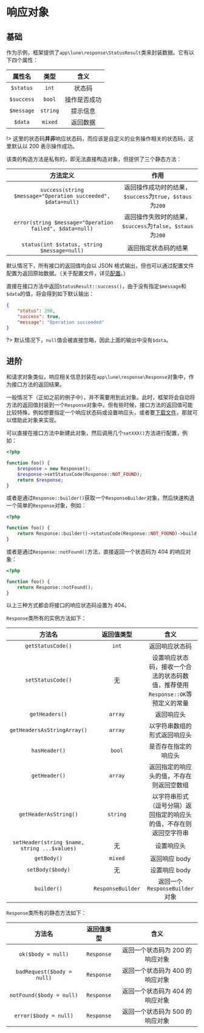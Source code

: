 # 响应对象

## 基础

作为示例，框架提供了`app\lune\response\StatusResult`类来封装数据。它有以下四个属性：

| 属性名 | 类型 | 含义 |
| :------------: | :------------: | :------------: |
| `$status` |  `int` | 状态码 |
|  `$success` | `bool`  | 操作是否成功 |
|  `$message` | `string`  | 提示信息 |
| `$data`  | `mixed`  | 返回数据 |

!> 这里的状态码**并非**响应状态码，而应该是自定义的业务操作相关的状态码，这里默认以 200 表示操作成功。

该类的构造方法是私有的，即无法直接构造对象，但提供了三个静态方法：

| 方法定义 | 作用 |
| :------------: | :------------: |
| `success(string $message="Operation succeeded", $data=null)` | 返回操作成功时的结果，`$success`为`true`，`$staus`为`200` |
| ` error(string $message="Operation failed", $data=null)` | 返回操作失败时的结果，`$success`为`false`，`$staus`为`200`  |
| `status(int $status, string $message=null)` | 返回指定状态码的结果  |

默认情况下，所有接口的返回值均会以 JSON 格式输出，但也可以通过配置文件配置为返回原始数据。（关于配置文件，详见[配置](config)。）

直接在接口方法中返回`StatusResult::success()`，由于没有指定`$message`和`$data`的值，将会得到如下默认输出：

``` json
{
    "status": 200,
    "success": true,
    "message": "Operation succeeded"
}
```

?> 默认情况下，`null`值会被直接忽略，因此上面的输出中没有`$data`。

## 进阶

和请求对象类似，响应相关信息封装在`app\lune\response\Response`对象中，作为接口方法的返回结果。

一般情况下（正如之前的例子中），并不需要用到此对象。此时，框架将会自动将方法的返回值封装到一个`Response`对象中。但有些时候，接口方法的返回值可能比较特殊，例如想要指定一个响应状态码或设置响应头，或者要[下载文件](upload-and-download#文件下载)，那就可以借助此对象来实现。

可以直接在接口方法中新建此对象，然后调用几个`setXXX()`方法进行配置，例如：

``` php
<?php

function foo() {
    $response = new Response();
    $response->setStatusCode(Response::NOT_FOUND);
    return $response;
}

```

或者是通过`Response::builder()`获取一个`ResponseBuilder`对象，然后快速构造一个简单的`Response`对象，例如：

``` php
<?php

function foo() {
    return Response::builder()->statusCode(Response::NOT_FOUND)->build();
}

```
或者是通过`Response::notFound()`方法，直接返回一个状态码为 404 的响应对象：

``` php
<?php

function foo() {
    return Response::notFound();
}

```

以上三种方式都会将接口的响应状态码设置为 404。

`Response`类所有的实例方法如下：

| 方法名 | 返回值类型 | 含义 |
| :------------: | :------------: | :------------: |
| `getStatusCode()` |  `int` | 返回响应状态码 |
|  `setStatusCode()` | 无  | 设置响应状态码，接收一个合法的状态码数值，推荐使用`Response::OK`等预定义的常量 |
|  `getHeaders()` | `array`  | 返回响应头 |
|  `getHeadersAsStringArray()` | `array`  | 以字符串数组的形式返回响应头 |
| `hasHeader()`  | `bool`  | 是否存在指定的响应头 |
| `getHeader()`  | `array`  | 返回指定的响应头的值，不存在则返回空数组|
| `getHeaderAsString()`  | `string`  | 以字符串形式（逗号分隔）返回指定的响应头的值，不存在则返回空字符串 |
| `setHeader(string $name, string ...$values)`  | 无  | 设置响应头 |
| `getBody()`  | `mixed`  | 返回响应 body |
| `setBody($body)`  | 无  | 设置响应 body |
| `builder()`  | `ResponseBuilder`  | 返回一个`ResponseBuilder`对象 |

`Response`类所有的静态方法如下：

| 方法名 | 返回值类型 | 含义 |
| :------------: | :------------: | :------------: |
| `ok($body = null)` |  `Response` | 返回一个状态码为 200 的响应对象 |
| `badRequest($body = null)` |  `Response` | 返回一个状态码为 400 的响应对象 |
| `notFound($body = null)` |  `Response` | 返回一个状态码为 404 的响应对象 |
| `error($body = null)` |  `Response` | 返回一个状态码为 500 的响应对象 |